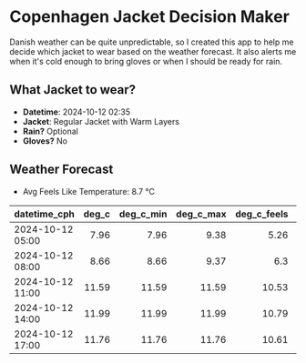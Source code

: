 
# Copenhagen Jacket Decision Maker

Danish weather can be quite unpredictable, so I created this app to help me decide which jacket to wear based on the weather forecast. 
It also alerts me when it's cold enough to bring gloves or when I should be ready for rain.

## What Jacket to wear?

- **Datetime**: 2024-10-12 02:35
- **Jacket**: Regular Jacket with Warm Layers
- **Rain?** Optional
- **Gloves?** No

## Weather Forecast
- Avg Feels Like Temperature: 8.7 °C

| datetime_cph     |   deg_c |   deg_c_min |   deg_c_max |   deg_c_feels | weather   | wind   | rain   |
|:-----------------|--------:|------------:|------------:|--------------:|:----------|:-------|:-------|
| 2024-10-12 05:00 |    7.96 |        7.96 |        9.38 |          5.26 | Clouds    | Low    | None   |
| 2024-10-12 08:00 |    8.66 |        8.66 |        9.37 |          6.3  | Clouds    | Low    | None   |
| 2024-10-12 11:00 |   11.59 |       11.59 |       11.59 |         10.53 | Rain      | Medium | Low    |
| 2024-10-12 14:00 |   11.99 |       11.99 |       11.99 |         10.79 | Clouds    | Medium | None   |
| 2024-10-12 17:00 |   11.76 |       11.76 |       11.76 |         10.61 | Clouds    | High   | None   |
        